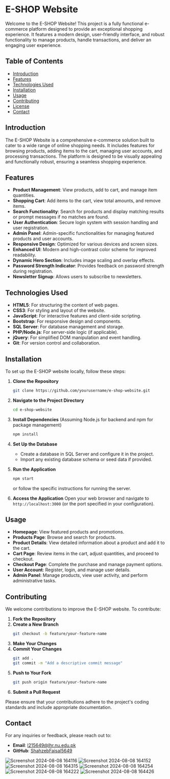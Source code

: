 # E-SHOP Website

Welcome to the E-SHOP Website! This project is a fully functional e-commerce platform designed to provide an exceptional shopping experience. It features a modern design, user-friendly interface, and robust functionality to manage products, handle transactions, and deliver an engaging user experience.

## Table of Contents

- [Introduction](#introduction)
- [Features](#features)
- [Technologies Used](#technologies-used)
- [Installation](#installation)
- [Usage](#usage)
- [Contributing](#contributing)
- [License](#license)
- [Contact](#contact)

## Introduction

The E-SHOP Website is a comprehensive e-commerce solution built to cater to a wide range of online shopping needs. It includes features for browsing products, adding items to the cart, managing user accounts, and processing transactions. The platform is designed to be visually appealing and functionally robust, ensuring a seamless shopping experience.

## Features

- **Product Management**: View products, add to cart, and manage item quantities.
- **Shopping Cart**: Add items to the cart, view total amounts, and remove items.
- **Search Functionality**: Search for products and display matching results or prompt messages if no matches are found.
- **User Authentication**: Secure login system with session handling and user registration.
- **Admin Panel**: Admin-specific functionalities for managing featured products and user accounts.
- **Responsive Design**: Optimized for various devices and screen sizes.
- **Enhanced UI**: Modern and high-contrast color scheme for improved readability.
- **Dynamic Hero Section**: Includes image scaling and overlay effects.
- **Password Strength Indicator**: Provides feedback on password strength during registration.
- **Newsletter Signup**: Allows users to subscribe to newsletters.

## Technologies Used

- **HTML5**: For structuring the content of web pages.
- **CSS3**: For styling and layout of the website.
- **JavaScript**: For interactive features and client-side scripting.
- **Bootstrap**: For responsive design and components.
- **SQL Server**: For database management and storage.
- **PHP/Node.js**: For server-side logic (if applicable).
- **jQuery**: For simplified DOM manipulation and event handling.
- **Git**: For version control and collaboration.

## Installation

To set up the E-SHOP website locally, follow these steps:

1. **Clone the Repository**
   ```bash
   git clone https://github.com/yourusername/e-shop-website.git
   ```
2. **Navigate to the Project Directory**
   ```bash
   cd e-shop-website
   ```
3. **Install Dependencies**
   (Assuming Node.js for backend and npm for package management)
   ```bash
   npm install
   ```
4. **Set Up the Database**
   - Create a database in SQL Server and configure it in the project.
   - Import any existing database schema or seed data if provided.

5. **Run the Application**
   ```bash
   npm start
   ```
   or follow the specific instructions for running the server.

6. **Access the Application**
   Open your web browser and navigate to `http://localhost:3000` (or the port specified in your configuration).

## Usage

- **Homepage**: View featured products and promotions.
- **Products Page**: Browse and search for products.
- **Product Details**: View detailed information about a product and add it to the cart.
- **Cart Page**: Review items in the cart, adjust quantities, and proceed to checkout.
- **Checkout Page**: Complete the purchase and manage payment options.
- **User Account**: Register, login, and manage user details.
- **Admin Panel**: Manage products, view user activity, and perform administrative tasks.

## Contributing

We welcome contributions to improve the E-SHOP website. To contribute:

1. **Fork the Repository**
2. **Create a New Branch**
   ```bash
   git checkout -b feature/your-feature-name
   ```
3. **Make Your Changes**
4. **Commit Your Changes**
   ```bash
   git add .
   git commit -m "Add a descriptive commit message"
   ```
5. **Push to Your Fork**
   ```bash
   git push origin feature/your-feature-name
   ```
6. **Submit a Pull Request**

Please ensure that your contributions adhere to the project's coding standards and include appropriate documentation.

## Contact

For any inquiries or feedback, please reach out to:

- **Email**: [l215649@lhr.nu.edu.pk](mailto:l215649@lhr.nu.edu.pk)
- **GitHub**: [ShahzebFaisal5649](https://github.com/ShahzebFaisal5649)
  
![Screenshot 2024-08-08 164116](https://github.com/user-attachments/assets/79527d54-2ef1-43a2-8d53-d3f93e33df3b)
![Screenshot 2024-08-08 164152](https://github.com/user-attachments/assets/cd0a96d8-687c-4d37-9873-7cd9af8a8e34)
![Screenshot 2024-08-08 164315](https://github.com/user-attachments/assets/f2bd6216-1407-405e-a5a4-9480c3f0ca70)
![Screenshot 2024-08-08 164254](https://github.com/user-attachments/assets/29f28944-ebde-4a22-a7e6-aec74d870561)
![Screenshot 2024-08-08 164222](https://github.com/user-attachments/assets/76c9a1e8-34ad-4237-be3f-1728856edb09)
![Screenshot 2024-08-08 164426](https://github.com/user-attachments/assets/e9aa1d22-b545-4a12-baf4-2e0afc131ddd)
